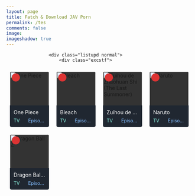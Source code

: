 ```yaml
---
layout: page
title: Fatch & Download JAV Porn
permalink: /tes
comments: false
image: 
imageshadow: true
---
```

<style>
        .listupd .bvlcen {
            text-align: center;
            padding-top: 15px;
            padding-bottom: 10px
        }
        .listupd {
            padding: 10px;
            overflow: hidden
        }

        .listupd.cp {
            margin: -15px;
            font-size: 14px
        }

        .listupd .lexa {
            overflow: hidden;
            margin-bottom: 10px;
            border-bottom: 1px solid #ddd;
            padding-bottom: 10px
        }

        .listupd .lexa .thumb {
            float: left;
            overflow: hidden;
            max-height: 100px;
            margin-right: 15px
        }

        .listupd .lexa .dtl {
            overflow: hidden;
            padding: 10px;
            margin: 0;
            border-bottom: 0;
            background: #f7f7f7
        }

        .listupd .lexa .dtl h2 {
            font-size: 16px;
            margin: 0;
            margin-bottom: 5px
        }

        .listupd .lexa .dtl span {
            display: block;
            margin-bottom: 3px
        }

        .listupd .lexa .dtl h2 a {
            color: #000
        }

        .listupd .lexa .dtl h2 a:hover {
            text-decoration: none;
            color: #3367d6
        }

        .listupd .lexa .thumb img {
            max-width: 175px
        }

        .hotbadge {
            position: absolute;
            top: 5px;
            left: 5px;
            background: #d33;
            z-index: 1;
            color: #fff;
            width: 22px;
            height: 22px;
            text-align: center;
            border-radius: 50%
        }

        .hotbadge i {
            line-height: 22px
        }



        .bs {
            float: left;
            width: 20%
        }

        .bs .bsx {
            overflow: hidden;
            margin: 7px;
            margin-bottom: 15px;
            transition: all .2s;
            -webkit-transition: all .2s;
            position: relative
        }

        .bs .bsx .limit {
            padding: 142% 0 0;
            position: relative;
            overflow: hidden;
            background: #333
        }

        .bs .bsx .limit .status {
            position: absolute;
            top: 7%;
            left: -34%;
            line-height: normal;
            color: #fff;
            text-transform: uppercase;
            z-index: 1;
            padding: 2px 0;
            font-size: 9px;
            width: 100%;
            text-align: center;
            background: #d33;
            -ms-transform: rotate(-45deg);
            -webkit-transform: rotate(-45deg);
            transform: rotate(-45deg)
        }

        .bs .bsx .limit .t {
            position: absolute;
            top: 0;
            z-index: 1;
            width: 100%;
            text-align: center;
            overflow: hidden
        }

        .bs .bsx .limit .b {
            position: absolute;
            bottom: -30px;
            color: #fff;
            z-index: 1;
            padding: 8px 0;
            width: 100%;
            text-align: center;
            background: rgba(34, 58, 101, .9);
            transition: all .2s;
            -webkit-transition: all .2s;
            -moz-transition: all .2s
        }

        .bs .bsx .limit img {
            width: 100%;
            height: auto;
            min-height: 120px;
            top: 0;
            position: absolute;
            transition: all .15s ease-out
        }

        .bs .bsx:hover .limit img {
            transform: scale(1.1);
            transition: all .15s ease-out
        }

        .bs .bsx .limit .t .type {
            margin-top: 5px;
            margin-left: 5px;
            font-size: 11px;
            padding: 1px 5px;
            border-radius: 1px;
            float: left;
            color: #eee;
            background: #673ab7
        }

        .bs .bsx .limit .t .ept {
            margin-top: 5px;
            margin-right: 5px;
            font-size: 11px;
            padding: 1px 5px;
            border-radius: 1px;
            float: right;
            color: #222;
            background: rgba(255, 255, 255, .9)
        }

        .bs .bsx .limit .t .type.TV {
            background: rgba(14, 175, 193, .8);
            color: #fff
        }

        .bs .bsx .limit .t .type.Movie {
            background: #218c4c
        }

        .bs .bsx .limit .t .type.OVA {
            background: #fb3a00
        }

        .bs .bsx .limit .b .bt {
            margin: 0 5px;
            font-family: Open Sans, sans-serif;
            font-size: 13px
        }

        .bs .bsx .limit .b .bt .tx {
            overflow: hidden;
            height: 36px;
            font-size: 12px
        }

        .bs .bsx .limit .b .bt .status {
            margin-top: 5px;
            overflow: hidden
        }

        .bs .bsx .limit .b .bt .status span {
            display: inline-block;
            color: #fff;
            background: #0c70de;
            padding: 2px 6px 2px 8px;
            border-radius: 2px;
            font-size: 12px
        }

        .bs .bsx:hover .limit .b {
            bottom: 0
        }

        .bs .bsx .limit .b .bt .tx b {
            font-weight: 400
        }

        .bs .bsx .limit .bt {
            position: absolute;
            bottom: 0;
            z-index: 1;
            width: 100%;
            color: #fff;
            font-size: 12.5px;
            overflow: hidden;
            background: linear-gradient(180deg, rgba(0, 0, 0, 0) 0%, rgba(0, 0, 0, .6) 30%, rgba(0, 0, 0, .8) 60%, rgba(0, 0, 0, .7) 100%);
            padding-bottom: 5px;
            padding-top: 12px
        }

        .bs .bsx .limit .bt span.epx {
            display: block;
            float: left;
            margin-left: 10px
        }

        .bs .bsx .limit .bt span.sb,
        .seventh .main-seven .limit .bt span.sb,
        .bxcl ul li .epl-sub .status,
        .meta .year .status,
        .bixbox.episodedl .epwrapper .epheader .entry-info .status {
            display: block;
            float: right;
            padding: 2px 5px;
            font-size: 12px;
            color: #111;
            margin-right: 5px;
            line-height: normal;
            border-radius: 3px;
            background: #ffa000
        }

        .bs .bsx .limit .bt span.sb.RAW,
        .seventh .main-seven .limit .bt span.sb.RAW,
        .bxcl ul li .epl-sub .status.RAW,
        .meta .year .status.RAW,
        .bixbox.episodedl .epwrapper .epheader .entry-info .status.RAW {
            background: rgba(14, 175, 193, .8);
            color: #fff
        }

        .bs .bsx .limit .bt span.sb.Dub,
        .seventh .main-seven .limit .bt span.sb.Dub,
        .bxcl ul li .epl-sub .status.Dub,
        .meta .year .status.Dub,
        .bixbox.episodedl .epwrapper .epheader .entry-info .status.Dub {
            background: #e32214;
            color: #fff
        }

        .bs .bsx .tt {
            height: 36px;
            overflow: hidden;
            font-size: .95em;
            margin: 8px 0;
            margin-bottom: 0;
            line-height: 1.25em;
            text-align: center
        }

        .bs .bsx .limit .ply {
            display: none;
            position: absolute;
            width: 100%;
            z-index: 1;
            height: 100%;
            top: 0;
            background: rgba(34, 58, 101, .7)
        }

        .bs .bsx .limit .ply .far {
            border-radius: 20%;
            -webkit-border-radius: 20%;
            -moz-border-radius: 20%;
            font-size: 45px;
            position: absolute;
            top: 50%;
            left: 50%;
            display: inline-block;
            text-align: center;
            line-height: 38px;
            margin-top: -20px;
            margin-left: -21px;
            speak: none;
            font-style: normal;
            font-weight: 400;
            font-variant: normal;
            text-transform: none;
            line-height: 1;
            -webkit-font-smoothing: antialiased;
            -moz-osx-font-smoothing: grayscale;
            color: #fff;
            line-height: 38px;
            transition: all .3s ease 0;
            -webkit-transition: all .3s ease 0;
            -moz-transition: all .3s ease 0
        }

        .bs .bsx:hover .limit .ply {
            display: block
        }

        .bs .bsx .limit .typez,
        .seventh .main-seven .limit .bt span.type,
        .stylesix .bsx .thumb .typez {
            position: absolute;
            top: 5px;
            right: 5px;
            font-size: 12px;
            padding: 2px 5px;
            line-height: normal;
            border-radius: 3px;
            z-index: 1;
            color: #fff;
            background: #333
        }

        .bs .bsx .limit .typez.TV,
        .seventh .main-seven .limit .bt span.type.TV,
        .stylesix .bsx .thumb .typez.TV {
            background: #0c70de
        }

        .bs .bsx .limit .typez.Movie,
        .seventh .main-seven .limit .bt span.type.Movie,
        .stylesix .bsx .thumb .typez.Movie {
            background: #9c27b0
        }

        .bs .bsx .limit .typez.Live,
        .seventh .main-seven .limit .bt span.type.Live,
        .stylesix .bsx .thumb .typez.Live {
            background: #ff5722
        }

        .bs .bsx .limit .typez.OVA,
        .seventh .main-seven .limit .bt span.type.OVA,
        .stylesix .bsx .thumb .typez.OVA {
            background: #2196f3
        }

        .bs .bsx .limit .typez.Special,
        .bs .bsx .limit .typez.ONA,
        .bs .bsx .limit .typez.BD,
        .bs .bsx .limit .typez.Music,
        .seventh .main-seven .limit .bt span.type.ONA,
        .seventh .main-seven .limit .bt span.type.BD,
        .seventh .main-seven .limit .bt span.type.Music,
        .stylesix .bsx .thumb .typez.Music {
            background: #f44336
        }

        .cts {
            font-size: 13px;
            line-height: 19px;
            overflow: hidden;
            height: 85px;
            overflow-y: scroll;
            padding: 5px;
            border: 1px solid #ddd
        }

        .cts p {
            margin: 0
        }

        .bs .bsx .tt h2,
        .bs.styletere .bsx .epdate h2 {
            font-size: .1px;
            margin: 0;
            height: 0;
            display: none
        }

        .bs.styletwo {
            width: 25%
        }

        .bs.styletwo .bsx .limit {
            padding: 65% 0 0;
            border-radius: 3px
        }

        .bs.styletere {
            width: 25%
        }

        .bs.styletere .bsx .limit {
            padding: 65% 0 0
        }

        .bs.styletere .tt {
            font-size: 13.5px;
            margin-bottom: 8px;
            height: auto;
            text-overflow: ellipsis;
            white-space: nowrap;
            overflow: hidden;
            font-weight: 500
        }

        .bs.styletere .bsx .epdate {
            font-size: 13px;
            margin-top: 7px;
            overflow: hidden
        }

        .bs.styletere .bsx .limit .typez {
            top: 5px;
            right: 5px;
            border-radius: 3px;
            padding: 3px 5px;
            line-height: 13px;
            font-size: 11px
        }

        .bs.styletere .bsx .limit .bt {
            background: 0 0;
            bottom: 5px;
            left: 5px
        }

        .bs.styletere .bsx .limit .bt span.sb {
            float: left;
            border-radius: 3px;
            padding: 3px 5px;
            line-height: 13px;
            font-size: 11px;
            text-transform: none
        }

        .bs.styletere .bsx .epdate .epx {
            float: left
        }

        .bs.styletere .bsx .epdate .datex {
            float: right;
            font-size: 11px;
            padding-top: 1px;
            color: #999
        }



	.text-center {
    text-align: center;
}
a.btn.btn-success.btn-lg {
    margin: 1rem auto;
    background: #0c70de !important;
    font-size: 1.5em;
    color: #fff;
    padding: 1rem 2rem;
    border-radius: 30px;
    position: relative;
    overflow: hidden;
    display: inline-block;
}
.row .col-md-8 {
    width: 66.66666667%;
		float: left;
}
.row .col-md-4 {
    float: left;
    width: 25%;
}
.col-md-3.col-sm-3{
    width: calc(25% - 14px);
    margin: 0 7px 14px;
    float: left;
    background: #2a2c31;
    border-radius: 0;
    position: relative;
}
.col-md-3.col-sm-3 article.article a img {
    width: 100%;
    height: 100%;
    max-height: 233px;
}
.content, .section .container-fluid {
    overflow: hidden;
    max-width: 1220px;
    margin: 0 auto;
    position: relative;
}
.row .wp-pagenavi {
    clear: both;
    text-align: center;
    margin: auto;
    padding: 30px 0;
}
span.current {
    width: 17px !important;
    height: 14px;
    color: black;
    background: #fff 5px;
    padding: 5px 10px;
    border-radius: 9px;
}
.col-md-3.col-sm-3 article.article {
    height: auto;
}
@media only screen and (max-width: 768px){
.row .col-md-8 {
    width: 100%;
}
.row .col-md-4 {
    width: 100%;
}
	.col-md-3.col-sm-3 {
    width: calc(50% - 14px);
}
.col-md-3.col-sm-3 article h4 {
    margin: 8px 0;
}

}

        .bs.styleegg {
            width: 25%
        }

        .bs.styleegg .bsx {
            border-radius: 5px;
            margin: 10px
        }

        .bs.styleegg .bsx .egghead {
            position: absolute;
            width: 100%;
            bottom: 0;
            background: rgba(31, 38, 49, .9);
            z-index: 1
        }

        .bs.styleegg .bsx .limit .bt {
            bottom: auto;
            background: 0 0;
            top: 0;
            padding-top: 7px
        }

        .bs.styleegg .bsx .tt {
            display: none
        }

        .bs.styleegg .bsx .egghead .eggtitle {
            color: #fff;
            margin: 10px;
            margin-bottom: 7px;
            text-overflow: ellipsis;
            overflow: hidden;
            white-space: nowrap;
            font-size: 14px
        }

        .bs.styleegg .bsx .egghead .eggmeta {
            display: flex;
            flex-wrap: nowrap;
            margin: 0 10px 10px
        }

        .bs.styleegg .bsx .egghead .eggmeta div {
            width: 85%;
            color: #fff;
            font-size: 12.5px;
            text-overflow: ellipsis;
            white-space: nowrap;
            overflow: hidden
        }

        .bs.styleegg .bsx .egghead .eggmeta .eggepisode {
            text-align: right;
            color: #82bdff;
            width: 100%
        }

        .bs.styleegg .bsx .egghead .eggmeta .eggtype.Movie {
            color: #e093ff
        }

        .bs.styleegg .bsx .egghead .eggmeta .eggtype.TV {
            color: #8ffae6
        }

        .bs.styleegg .bsx .egghead .eggmeta .eggtype.OVA,
        .bs.styleegg .bsx .egghead .eggmeta .eggtype.ONA {
            color: #ffb16e
        }

        .bs.styleegg .bsx .egghead .eggmeta .eggtype.Live,
        .bs.styleegg .bsx .egghead .eggmeta .eggtype.Music {
            color: #d2bdfc
        }

        .bs.styleegg .bsx .egghead .eggmeta .eggtype.Special {
            color: #3effed
        }

        .bs.styleegg .bsx .egghead .eggmeta .eggtype.BD {
            color: #89beff
        }
</style>

                    <div class="listupd normal">
                        <div class="excstf">
<article class="bs styleegg" itemscope="itemscope" itemtype="http://schema.org/CreativeWork">
    <div class="bsx"> <a href="https://oploverz.to/movie/one-piece-gfqsgfllib/" itemprop="url" class="tip" rel="725" data-hasqtip="0" oldtitle="One Piece Episode 1013 Subtitle Indonesia" title="">
            <div class="limit">
                <div class="hotbadge"><i class="fas fa-fire-alt"></i></div>
                <div class="bt"></div>
                <div class="ply"><i class="far fa-play-circle"></i></div>
                <div class="egghead">
                    <div class="eggtitle">One Piece</div>
                    <div class="eggmeta">
                        <div class="eggtype TV">TV</div>
                        <div class="eggepisode">Episode 990</div>
                    </div>
                </div> <img src="https://upload.oploverz.to/one-piece.jpg" class="ts-post-image wp-post-image attachment-medium_large size-medium_large" loading="lazy" itemprop="image" title="One Piece" width="247" height="350">
            </div>
        </a></div>
</article><article class="bs styleegg" itemscope="itemscope" itemtype="http://schema.org/CreativeWork">
    <div class="bsx"> <a href="https://oploverz.to/movie/bleach-l23txbvc6g/" itemprop="url" class="tip" rel="725" data-hasqtip="0" oldtitle="One Piece Episode 1013 Subtitle Indonesia" title="">
            <div class="limit">
                <div class="hotbadge"><i class="fas fa-fire-alt"></i></div>
                <div class="bt"></div>
                <div class="ply"><i class="far fa-play-circle"></i></div>
                <div class="egghead">
                    <div class="eggtitle">Bleach</div>
                    <div class="eggmeta">
                        <div class="eggtype TV">TV</div>
                        <div class="eggepisode">Episode 365</div>
                    </div>
                </div> <img src="https://upload.oploverz.to/bleach.jpg" class="ts-post-image wp-post-image attachment-medium_large size-medium_large" loading="lazy" itemprop="image" title="Bleach" width="247" height="350">
            </div>
        </a></div>
</article><article class="bs styleegg" itemscope="itemscope" itemtype="http://schema.org/CreativeWork">
    <div class="bsx"> <a href="https://oploverz.to/movie/zuihou-de-zhaohuan-shi-the-last-summoner-p6zo14nvtk/" itemprop="url" class="tip" rel="725" data-hasqtip="0" oldtitle="One Piece Episode 1013 Subtitle Indonesia" title="">
            <div class="limit">
                <div class="hotbadge"><i class="fas fa-fire-alt"></i></div>
                <div class="bt"></div>
                <div class="ply"><i class="far fa-play-circle"></i></div>
                <div class="egghead">
                    <div class="eggtitle">Zuihou de Zhaohuan Shi (The Last Summoner)</div>
                    <div class="eggmeta">
                        <div class="eggtype TV">TV</div>
                        <div class="eggepisode">Episode 12</div>
                    </div>
                </div> <img src="https://upload.oploverz.to/zuihou-de-zhaohuan-shi-the-last-summoner.jpg" class="ts-post-image wp-post-image attachment-medium_large size-medium_large" loading="lazy" itemprop="image" title="Zuihou de Zhaohuan Shi (The Last Summoner)" width="247" height="350">
            </div>
        </a></div>
</article><article class="bs styleegg" itemscope="itemscope" itemtype="http://schema.org/CreativeWork">
    <div class="bsx"> <a href="https://oploverz.to/movie/naruto-fpd9tbaguz/" itemprop="url" class="tip" rel="725" data-hasqtip="0" oldtitle="One Piece Episode 1013 Subtitle Indonesia" title="">
            <div class="limit">
                <div class="hotbadge"><i class="fas fa-fire-alt"></i></div>
                <div class="bt"></div>
                <div class="ply"><i class="far fa-play-circle"></i></div>
                <div class="egghead">
                    <div class="eggtitle">Naruto</div>
                    <div class="eggmeta">
                        <div class="eggtype TV">TV</div>
                        <div class="eggepisode">Episode 220</div>
                    </div>
                </div> <img src="https://upload.oploverz.to/naruto.jpg" class="ts-post-image wp-post-image attachment-medium_large size-medium_large" loading="lazy" itemprop="image" title="Naruto" width="247" height="350">
            </div>
        </a></div>
</article><article class="bs styleegg" itemscope="itemscope" itemtype="http://schema.org/CreativeWork">
    <div class="bsx"> <a href="https://oploverz.to/movie/dragon-ball-z-cmnxenrcj3/" itemprop="url" class="tip" rel="725" data-hasqtip="0" oldtitle="One Piece Episode 1013 Subtitle Indonesia" title="">
            <div class="limit">
                <div class="hotbadge"><i class="fas fa-fire-alt"></i></div>
                <div class="bt"></div>
                <div class="ply"><i class="far fa-play-circle"></i></div>
                <div class="egghead">
                    <div class="eggtitle">Dragon Ball Z</div>
                    <div class="eggmeta">
                        <div class="eggtype TV">TV</div>
                        <div class="eggepisode">Episode 291</div>
                    </div>
                </div> <img src="https://upload.oploverz.to/dragon-ball-z.jpg" class="ts-post-image wp-post-image attachment-medium_large size-medium_large" loading="lazy" itemprop="image" title="Dragon Ball Z" width="247" height="350">
            </div>
        </a></div>
</article></div>
